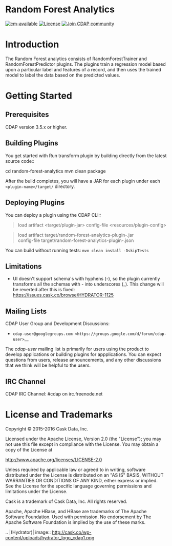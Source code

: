 # Random Forest Analytics

[![cm-available](https://cdap-users.herokuapp.com/assets/cm-available.svg)](https://docs.cask.co/cdap/current/en/integrations/cask-market.html)
[![License](https://img.shields.io/badge/License-Apache%202.0-blue.svg)](https://opensource.org/licenses/Apache-2.0)
[![Join CDAP community](https://cdap-users.herokuapp.com/badge.svg?t=wrangler)](https://cdap-users.herokuapp.com?t=1)

Introduction
============
The Random Forest analytics consists of RandomForestTrainer and RandomForestPredictor plugins.
The plugins train a regression model based upon a particular label and features of a record, and then uses the trained
model to label the data based on the predicted values.

Getting Started
===============

Prerequisites
--------------
CDAP version 3.5.x or higher.

Building Plugins
----------------
You get started with Run transform plugin by building directly from the latest source code::

   cd random-forest-analytics
   mvn clean package

After the build completes, you will have a JAR for each plugin under each
``<plugin-name>/target/`` directory.

Deploying Plugins
-----------------
You can deploy a plugin using the CDAP CLI::

  > load artifact <target/plugin-jar> config-file <resources/plugin-config>

  > load artifact target/random-forest-analytics-plugin-<version>.jar \
         config-file target/random-forest-analytics-plugin-<version>.json

You can build without running tests: ``mvn clean install -DskipTests``

Limitations
-----------
- UI doesn't support schema's with hyphens (-), so the plugin currently transforms all the schemas with - into underscores (_). This change will be reverted after this is fixed: https://issues.cask.co/browse/HYDRATOR-1125

Mailing Lists
-------------
CDAP User Group and Development Discussions:

- `cdap-user@googlegroups.com <https://groups.google.com/d/forum/cdap-user>`__

The *cdap-user* mailing list is primarily for users using the product to develop
applications or building plugins for appplications. You can expect questions from
users, release announcements, and any other discussions that we think will be helpful
to the users.

IRC Channel
-----------
CDAP IRC Channel: #cdap on irc.freenode.net


License and Trademarks
======================

Copyright © 2015-2016 Cask Data, Inc.

Licensed under the Apache License, Version 2.0 (the "License"); you may not use this file except
in compliance with the License. You may obtain a copy of the License at

http://www.apache.org/licenses/LICENSE-2.0

Unless required by applicable law or agreed to in writing, software distributed under the
License is distributed on an "AS IS" BASIS, WITHOUT WARRANTIES OR CONDITIONS OF ANY KIND,
either express or implied. See the License for the specific language governing permissions
and limitations under the License.

Cask is a trademark of Cask Data, Inc. All rights reserved.

Apache, Apache HBase, and HBase are trademarks of The Apache Software Foundation. Used with
permission. No endorsement by The Apache Software Foundation is implied by the use of these marks.

.. |(Hydrator)| image:: http://cask.co/wp-content/uploads/hydrator_logo_cdap1.png
